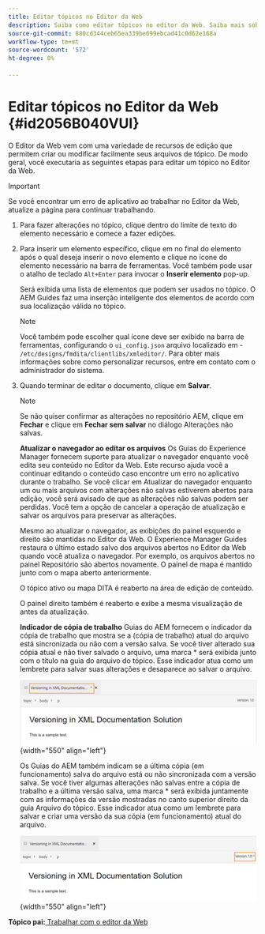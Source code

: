 ```yaml
---
title: Editar tópicos no Editor da Web
description: Saiba como editar tópicos no editor da Web. Saiba mais sobre vários recursos de edição para modificar arquivos de tópico em Guias AEM.
source-git-commit: 880cd344ceb65ea339be699ebcad41c0d62e168a
workflow-type: tm+mt
source-wordcount: '572'
ht-degree: 0%

---
```


# Editar tópicos no Editor da Web {#id2056B040VUI}

O Editor da Web vem com uma variedade de recursos de edição que permitem criar ou modificar facilmente seus arquivos de tópico. De modo geral, você executaria as seguintes etapas para editar um tópico no Editor da Web.

>[!IMPORTANT]
>
> Se você encontrar um erro de aplicativo ao trabalhar no Editor da Web, atualize a página para continuar trabalhando.

1. Para fazer alterações no tópico, clique dentro do limite de texto do elemento necessário e comece a fazer edições.

1. Para inserir um elemento específico, clique em no final do elemento após o qual deseja inserir o novo elemento e clique no ícone do elemento necessário na barra de ferramentas. Você também pode usar o atalho de teclado `Alt+Enter` para invocar o **Inserir elemento** pop-up.

   Será exibida uma lista de elementos que podem ser usados no tópico. O AEM Guides faz uma inserção inteligente dos elementos de acordo com sua localização válida no tópico.

   >[!NOTE]
   >
   > Você também pode escolher qual ícone deve ser exibido na barra de ferramentas, configurando o `ui_config.json` arquivo localizado em - `/etc/designs/fmdita/clientlibs/xmleditor/`. Para obter mais informações sobre como personalizar recursos, entre em contato com o administrador do sistema.

1. Quando terminar de editar o documento, clique em **Salvar**.

   >[!NOTE]
   >
   > Se não quiser confirmar as alterações no repositório AEM, clique em **Fechar** e clique em **Fechar sem salvar** no diálogo Alterações não salvas.

   **Atualizar o navegador ao editar os arquivos**
Os Guias do Experience Manager fornecem suporte para atualizar o navegador enquanto você edita seu conteúdo no Editor da Web. Este recurso ajuda você a continuar editando o conteúdo caso encontre um erro no aplicativo durante o trabalho. Se você clicar em Atualizar do navegador enquanto um ou mais arquivos com alterações não salvas estiverem abertos para edição, você será avisado de que as alterações não salvas podem ser perdidas. Você tem a opção de cancelar a operação de atualização e salvar os arquivos para preservar as alterações.

   Mesmo ao atualizar o navegador, as exibições do painel esquerdo e direito são mantidas no Editor da Web. O Experience Manager Guides restaura o último estado salvo dos arquivos abertos no Editor da Web quando você atualiza o navegador. Por exemplo, os arquivos abertos no painel Repositório são abertos novamente. O painel de mapa é mantido junto com o mapa aberto anteriormente.

   O tópico ativo ou mapa DITA é reaberto na área de edição de conteúdo.

   O painel direito também é reaberto e exibe a mesma visualização de antes da atualização.

   **Indicador de cópia de trabalho**
Guias do AEM fornecem o indicador da cópia de trabalho que mostra se a \(cópia de trabalho\) atual do arquivo está sincronizada ou não com a versão salva. Se você tiver alterado sua cópia atual e não tiver salvado o arquivo, uma marca \* será exibida junto com o título na guia do arquivo do tópico. Esse indicador atua como um lembrete para salvar suas alterações e desaparece ao salvar o arquivo.

   ![](images/working-copy-text-update-indicator.png){width="550" align="left"}

   Os Guias do AEM também indicam se a última cópia \(em funcionamento\) salva do arquivo está ou não sincronizada com a versão salva. Se você tiver algumas alterações não salvas entre a cópia de trabalho e a última versão salva, uma marca \* será exibida juntamente com as informações da versão mostradas no canto superior direito da guia Arquivo do tópico. Esse indicador atua como um lembrete para salvar e criar uma versão da sua cópia \(em funcionamento\) atual do arquivo.

   ![](images/version-update-indicator.png){width="550" align="left"}


**Tópico pai:**[ Trabalhar com o editor da Web](web-editor.md)
